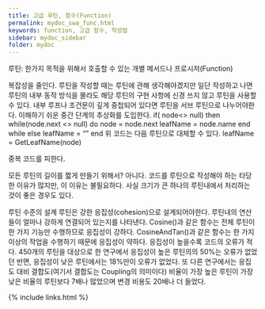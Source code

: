 ```yaml
---
title: 고급 루틴, 함수(Function)
permalink: mydoc_swa_func.html
keywords: function, 고급 함수, 작성법
sidebar: mydoc_sidebar
folder: mydoc
---
```


루틴: 한가지 목적을 위해서 호출할 수 있는 개별 메서드나 프로시저(Function)

복잡성을 줄인다. 
루틴을 작성할 때는 루틴에 관해 생각해야겠지만 일단 작성하고 나면 루틴의 내부 동작 방식을 몰라도 해당 루틴의 구현 사항에 신경 쓰지 않고 루틴을 사용할 수 있다. 내부 루프나 조건문이 깊게 중첩되어 있다면 루틴을 서브 루틴으로 나누어야한다. 
이해하기 쉬운 중간 단계의 추상화를 도입한다.
if( node<> null) then
    while(node.next <> null) do
        node = node.next
        leafName = node.name
    end while
else
    leafName = “”
end
위 코드는 다음 루틴으로 대체할 수 있다. 
leafName = GetLeafName(node)

중복 코드를 피한다.

모든 루틴의 길이를 짧게 만들기 위해서? 
아니다. 코드를 루틴으로 작성해야 하는 타당한 이유가 많지만, 이 이유는 불필요하다. 사실 크기가 큰 하나의 루틴내에서 처리하는 것이 좋은 경우도 있다. 

루틴 수준의 설계
루틴은 강한 응집성(cohesion)으로 설계되어야한다. 루틴내의 연산들이 얼마나 강하게 연결되어 있는지를 나타낸다. Cosine()과 같은 함수는 전체 루틴이 한 가지 기능만 수행하므로 응집성이 강하다. CosineAndTan()과 같은 함수는 한 가지 이상의 작업을 수행하기 때문에 응집성이 약하다. 응집성이 높을수록 코드의 오류가 적다. 450개의 루틴을 대상으로 한 연구에서 응집성이 높은 루틴의의 50%는 오류가 없었던 반면, 응집성이 낮은 루틴에서는 18%만이 오류가 없었다. 또 다른 연구에서는 응집도 대비 결합도(여기서 결합도는 Coupling의 의미이다) 비율이 가장 높은 루틴이 가장 낮은 비율의 루틴보다 7배나 많았으며 변경 비용도 20배나 더 들었다.



{% include links.html %}
